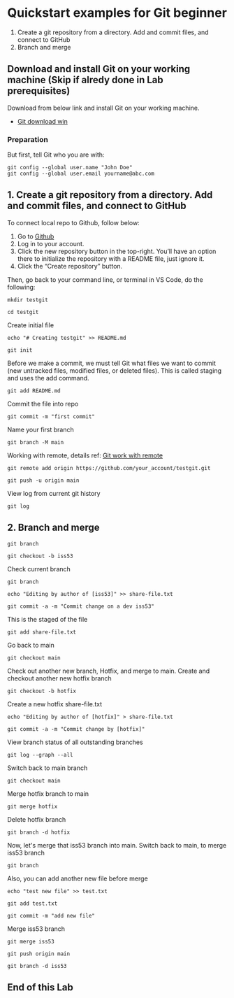# Quickstart examples for Git beginner 

1. Create a git repository from a directory. Add and commit files, and connect to GitHub
2. Branch and merge

## Download and install Git on your working machine (Skip if alredy done in Lab prerequisites)

Download from below link and install Git on your working machine. 
- [Git download win](https://git-scm.com/download/win)

### Preparation 

But first, tell Git who you are with:

```hcl
git config --global user.name "John Doe"
git config --global user.email yourname@abc.com
```

## 1. Create a git repository from a directory. Add and commit files, and connect to GitHub

To connect local repo to Github, follow below: 

1. Go to [Github](https://github.com/)
2. Log in to your account.
3. Click the new repository button in the top-right. You’ll have an option there to initialize the repository with a README file, just ignore it. 
4. Click the “Create repository” button.

Then, go back to your command line, or terminal in VS Code, do the following: 


```hcl
mkdir testgit
```
```hcl
cd testgit
```

Create initial file 
```hcl
echo "# Creating testgit" >> README.md  
```
```hcl
git init  
```

Before we make a commit, we must tell Git what files we want to commit (new untracked files, modified files, or deleted files). This is called staging and uses the add command. 

```hcl
git add README.md   
```

Commit the file into repo  
```hcl
git commit -m "first commit"   
```

Name your first branch 
```hcl
git branch -M main   
```

Working with remote, details ref: [Git work with remote](https://git-scm.com/book/en/v2/Git-Basics-Working-with-Remotes)

```hcl
git remote add origin https://github.com/your_account/testgit.git
```
```hcl
git push -u origin main
```

View log from current git history

```hcl
git log
```

## 2. Branch and merge

```hcl
git branch   
```
```hcl
git checkout -b iss53
```

Check current branch
```hcl
git branch      
```
```hcl
echo "Editing by author of [iss53]" >> share-file.txt
```
```hcl
git commit -a -m "Commit change on a dev iss53"
```

This is the staged of the file
```hcl
git add share-file.txt   
```

Go back to main
```hcl
git checkout main       
```

Check out another new branch, Hotfix, and merge to main. Create and checkout another new hotfix branch

```hcl
git checkout -b hotfix  
```
Create a new hotfix share-file.txt
```hcl
echo "Editing by author of [hotfix]" > share-file.txt
```
```hcl
git commit -a -m "Commit change by [hotfix]"
```

View branch status of all outstanding branches
```hcl
git log --graph --all   
```

Switch back to main branch
```hcl
git checkout main   
```

Merge hotfix branch to main
```hcl
git merge hotfix       
```

Delete hotfix branch 
```hcl
git branch -d hotfix       
```

Now, let's merge that iss53 branch into main. Switch back to main, to merge iss53 branch

```hcl
git branch  
```

Also, you can add another new file before merge 
 ```hcl
echo "test new file" >> test.txt  
```
```hcl
git add test.txt
```
```hcl
git commit -m "add new file"
```

Merge iss53 branch 
```hcl
git merge iss53    
```
```hcl
git push origin main       
```
```hcl
git branch -d iss53
```


## End of this Lab


